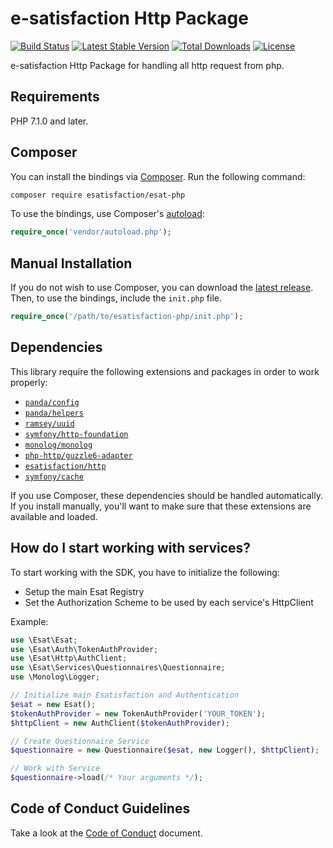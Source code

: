 # e-satisfaction Http Package

[![Build Status](https://travis-ci.org/esatisfaction/esat-php.svg?branch=v1.0)](https://travis-ci.org/esatisfaction/esat-php)
[![Latest Stable Version](https://poser.pugx.org/esatisfaction/esat-php/v/stable?format=flat-square)](https://packagist.org/packages/esatisfaction/esat-php)
[![Total Downloads](https://poser.pugx.org/esatisfaction/esat-php/downloads?format=flat-square)](https://packagist.org/packages/esatisfaction/esat-php)
[![License](https://poser.pugx.org/esatisfaction/esat-php/license?format=flat-square)](https://packagist.org/packages/esatisfaction/esat-php)

e-satisfaction Http Package for handling all http request from php.

## Requirements

PHP 7.1.0 and later.

## Composer

You can install the bindings via [Composer](http://getcomposer.org/). Run the following command:

```bash
composer require esatisfaction/esat-php
```

To use the bindings, use Composer's [autoload](https://getcomposer.org/doc/01-basic-usage.md#autoloading):

```php
require_once('vendor/autoload.php');
```

## Manual Installation

If you do not wish to use Composer, you can download the [latest release](https://github.com/esatisfaction/esat-php/releases). Then, to use the bindings, include the `init.php` file.

```php
require_once('/path/to/esatisfaction-php/init.php');
```

## Dependencies

This library require the following extensions and packages in order to work properly:

- [`panda/config`](https://packagist.org/packages/panda/config)
- [`panda/helpers`](https://packagist.org/packages/panda/helpers)
- [`ramsey/uuid`](https://packagist.org/packages/ramsey/uuid)
- [`symfony/http-foundation`](https://packagist.org/packages/symfony/http-foundation)
- [`monolog/monolog`](https://packagist.org/packages/monolog/monolog)
- [`php-http/guzzle6-adapter`](https://packagist.org/packages/php-http/guzzle6-adapter)
- [`esatisfaction/http`](https://packagist.org/packages/esatisfaction/http)
- [`symfony/cache`](https://packagist.org/packages/symfony/cache)

If you use Composer, these dependencies should be handled automatically.
If you install manually, you'll want to make sure that these extensions are available and loaded.
 
## How do I start working with services?

To start working with the SDK, you have to initialize the following:

* Setup the main Esat Registry
* Set the Authorization Scheme to be used by each service's HttpClient

Example:

```php
use \Esat\Esat;
use \Esat\Auth\TokenAuthProvider;
use \Esat\Http\AuthClient;
use \Esat\Services\Questionnaires\Questionnaire;
use \Monolog\Logger;

// Initialize main Esatisfaction and Authentication
$esat = new Esat();
$tokenAuthProvider = new TokenAuthProvider('YOUR_TOKEN');
$httpClient = new AuthClient($tokenAuthProvider);

// Create Questionnaire Service
$questionnaire = new Questionnaire($esat, new Logger(), $httpClient);

// Work with Service
$questionnaire->load(/* Your arguments */);
```

## Code of Conduct Guidelines

Take a look at the [Code of Conduct](CODE_OF_CONDUCT.md) document.
